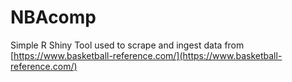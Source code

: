 # NBAcomp
Simple R Shiny Tool used to scrape and ingest data from [https://www.basketball-reference.com/](https://www.basketball-reference.com/)
